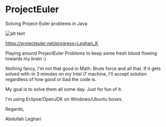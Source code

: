 # ProjectEuler
Solving Project-Euler problems in Java

![alt text](https://projecteuler.net/profile/Leghari_K.png)



https://projecteuler.net/progress=Leghari_K




Playing around ProjectEuler Problems to keep some fresh blood flowing towards my brain :)

Nothing fancy, I'm not that good in Math. Brute force and all that. If it gets solved with-in 3 minutes on my Intel i7 machine, I'll accept solution regardless of how good or bad the code is.

My goal is to solve them all some day. Just for fun of it.



I'm using Eclipse/OpenJDK on Windows/Ubuntu boxes.


Regards,

Abdullah Leghari
